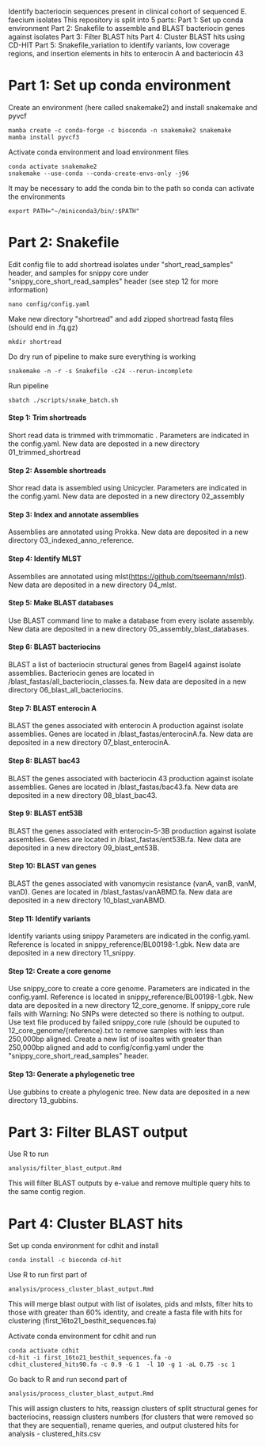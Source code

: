 Identify bacteriocin sequences present in clinical cohort of sequenced E. faecium isolates
This repository is split into 5 parts:
Part 1: Set up conda environment
Part 2: Snakefile to assemble and BLAST bacteriocin genes against isolates
Part 3: Filter BLAST hits 
Part 4: Cluster BLAST hits using CD-HIT
Part 5: Snakefile_variation to identify variants, low coverage regions, and insertion elements in hits to enterocin A and bacteriocin 43


# Part 1: Set up conda environment
Create an environment (here called snakemake2) and install snakemake and pyvcf
    
    mamba create -c conda-forge -c bioconda -n snakemake2 snakemake
    mamba install pyvcf3

Activate conda environment and load environment files

    conda activate snakemake2
    snakemake --use-conda --conda-create-envs-only -j96 

It may be necessary to add the conda bin to the path so conda can activate the environments

    export PATH="~/miniconda3/bin/:$PATH"


# Part 2: Snakefile
Edit config file to add shortread isolates under "short_read_samples" header, and samples for snippy core under "snippy_core_short_read_samples" header (see step 12 for more information)

    nano config/config.yaml


Make new directory "shortread" and add zipped shortread fastq files (should end in .fq.gz) 

    mkdir shortread

Do dry run of pipeline to make sure everything is working

    snakemake -n -r -s Snakefile -c24 --rerun-incomplete

Run pipeline

    sbatch ./scripts/snake_batch.sh 



#### Step 1: Trim shortreads 
Short read data is trimmed with trimmomatic . Parameters are indicated in the config.yaml. New data are deposted in a new directory 01_trimmed_shortread
#### Step 2: Assemble shortreads
Shor read data is assembled using Unicycler. Parameters are indicated in the config.yaml. New data are deposted in a new directory 02_assembly
#### Step 3: Index and annotate assemblies
Assemblies are annotated using Prokka. New data are deposited in a new directory 03_indexed_anno_reference.
#### Step 4: Identify MLST
Assemblies are annotated using mlst(https://github.com/tseemann/mlst). New data are deposited in a new directory 04_mlst.
#### Step 5: Make BLAST databases
Use BLAST command line to make a database from every isolate assembly. New data are deposited in a new directory 05_assembly_blast_databases.
#### Step 6: BLAST bacteriocins
BLAST a list of bacteriocin structural genes from Bagel4 against isolate assemblies. Bacteriocin genes are located in /blast_fastas/all_bacteriocin_classes.fa.  New data are deposited in a new directory 06_blast_all_bacteriocins.
#### Step 7: BLAST enterocin A
BLAST the genes associated with enterocin A production against isolate assemblies. Genes are located in /blast_fastas/enterocinA.fa.  New data are deposited in a new directory 07_blast_enterocinA.
#### Step 8: BLAST bac43
BLAST the genes associated with bacteriocin 43 production against isolate assemblies. Genes are located in /blast_fastas/bac43.fa.  New data are deposited in a new directory 08_blast_bac43.
#### Step 9: BLAST ent53B
BLAST the genes associated with enterocin-5-3B production against isolate assemblies. Genes are located in /blast_fastas/ent53B.fa.  New data are deposited in a new directory 09_blast_ent53B.
#### Step 10: BLAST van genes
BLAST the genes associated with vanomycin resistance (vanA, vanB, vanM, vanD). Genes are located in /blast_fastas/vanABMD.fa.  New data are deposited in a new directory 10_blast_vanABMD.
#### Step 11: Identify variants
Identify variants using snippy  Parameters are indicated in the config.yaml. Reference is located in snippy_reference/BL00198-1.gbk. New data are deposited in a new directory 11_snippy.
#### Step 12: Create a core genome
Use snippy_core to create a core genome. Parameters are indicated in the config.yaml. Reference is located in snippy_reference/BL00198-1.gbk.
New data are deposited in a new directory 12_core_genome.
If snippy_core rule fails with 
    Warning: No SNPs were detected so there is nothing to output.
Use text file produced by failed snippy_core rule (should be ouputed to 12_core_genome/{reference}.txt to remove samples with less than 250,000bp aligned. Create a new list of isoaltes with greater than 250,000bp aligned and add to config/config.yaml under the "snippy_core_short_read_samples" header.
#### Step 13: Generate a phylogenetic tree
Use gubbins to create a phylogenic tree. New data are deposited in a new directory 13_gubbins.

# Part 3: Filter BLAST output 
Use R to run 

    analysis/filter_blast_output.Rmd

This will filter BLAST outputs by e-value and remove multiple query hits to the same contig region.

# Part 4: Cluster BLAST hits
Set up conda environment for cdhit and install
    
    conda install -c bioconda cd-hit

Use R to run first part of 

    analysis/process_cluster_blast_output.Rmd

This will merge blast output with list of isolates, pids and mlsts, filter hits to those with greater than 60% identity, and create a fasta file with hits for clustering 
(first_16to21_besthit_sequences.fa)

Activate conda environment for cdhit and run

    conda activate cdhit
    cd-hit -i first_16to21_besthit_sequences.fa -o cdhit_clustered_hits90.fa -c 0.9 -G 1  -l 10 -g 1 -aL 0.75 -sc 1

Go back to R and run second part of 

    analysis/process_cluster_blast_output.Rmd

This will assign clusters to hits, reassign clusters of split structural genes for bacteriocins, reassign clusters numbers (for clusters that were removed so that they are sequential), rename queries, and output clustered hits for analysis - clustered_hits.csv











